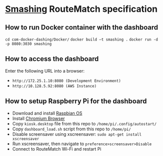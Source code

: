 # **[Smashing](https://smashing.github.io/) RouteMatch specification**

## How to run Docker container with the dashboard
`cd com-docker-dashing/Docker/`
`docker build –t smashing .`
`docker run -d -p 8080:3030 smashing`

## How to access the dashboard 
Enter the following URL into a browser:
- `http://172.25.1.10:8080 (Development Environment)`
- `http://10.128.5.92:8080 (AWS Instance)`

## How to setup Raspberry Pi for the dashboard
- Download and install [Raspbian OS](https://www.raspberrypi.org/downloads/raspbian/)
- Install [Chromium Browser](https://download-chromium.appspot.com/)
- Copy `kiosk.desktop` file from this repo to `/home/pi/.config/autostart/`
- Copy `dashboard_load.sh` script from this repo to `/home/pi/`
- Disable screensaver using xscreensaver: `sudo apt-get install xscreensaver`
- Run xscreensaver, then navigate to `preference>screensaver>Disable`
- Connect to RouteMatch Wi-Fi and restart Pi